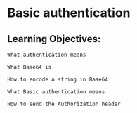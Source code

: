 # Basic authentication

## Learning Objectives:

	What authentication means

	What Base64 is

	How to encode a string in Base64

	What Basic authentication means

	How to send the Authorization header
